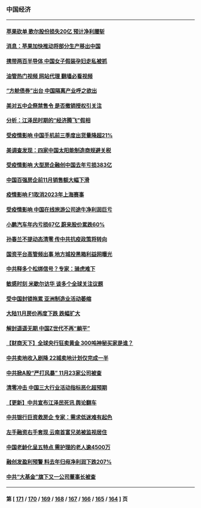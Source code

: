 ### 中国经济
---
#### [苹果砍单 歌尔股份损失20亿 预计净利腰斩](../../pages/ncid283/n13878113.md?12040845) 
#### [消息：苹果加快推动将部分生产移出中国](../../pages/ncid283/n13878030.md?12040845) 
#### [携带两百半导体 中国女子假装孕妇走私被抓](../../pages/ncid283/n13877878.md?12040845) 
#### [油管热门视频 网站代理 翻墙必看视频](http://138.2.39.72:81/youtube.html?epic-marker?12040845)
#### [“方舱债券”出台 中国隔离产业呼之欲出](../../pages/ncid283/n13876933.md?12040845) 
#### [美对五中企祭禁售令 是否撤销授权引关注](../../pages/ncid283/n13877620.md?12040845) 
#### [分析：江泽民时期的“经济腾飞”假相](../../pages/ncid283/n13877564.md?12040845) 
#### [受疫情影响 中国手机前三季度出货量降超21%](../../pages/ncid283/n13877650.md?12040845) 
#### [美调查发现：四家中国太阳能制造商规避关税](../../pages/ncid283/n13877642.md?12040845) 
#### [受疫情影响 大型房企融创中国去年亏损383亿](../../pages/ncid283/n13877621.md?12040845) 
#### [中国百强房企前11月销售额大幅下滑](../../pages/ncid283/n13877619.md?12040845) 
#### [疫情影响 F1取消2023年上海赛事](../../pages/ncid283/n13877549.md?12040845) 
#### [受疫情影响 中国在线旅游公司途牛净利润巨亏](../../pages/ncid283/n13876978.md?12040845) 
#### [小鹏汽车年内亏损67亿 蔚来股价累跌60%](../../pages/ncid283/n13876944.md?12040845) 
#### [孙春兰不提动态清零 传中共抗疫政策将转向](../../pages/ncid283/n13876861.md?12040845) 
#### [国资平台高管频出事 地方城投黑箱利益网曝光](../../pages/ncid283/n13876893.md?12040845) 
#### [中共释多个松绑信号？专家：骑虎难下](../../pages/ncid283/n13876891.md?12040845) 
#### [敏感时刻 米歇尔访华 谈多个全球关注议题](../../pages/ncid283/n13876726.md?12040845) 
#### [受中国封锁拖累 亚洲制造业活动萎缩](../../pages/ncid283/n13876626.md?12040845) 
#### [大陆11月房价再度下跌 跌幅扩大](../../pages/ncid283/n13876559.md?12040845) 
#### [解封遥遥无期 中国Z世代不再“躺平”](../../pages/ncid283/n13876294.md?12040845) 
#### [【财商天下】全球央行狂卖黄金 300吨神秘买家是谁？](../../pages/ncid283/n13876296.md?12040845) 
#### [中共卖地收入剧降 22城卖地计划仅完成一半](../../pages/ncid283/n13876229.md?12040845) 
#### [中共掀A股“严打风暴” 11月23家公司被查](../../pages/ncid283/n13876203.md?12040845) 
#### [清零冲击 中国三大行业活动指标恶化超预期](../../pages/ncid283/n13876195.md?12040845) 
#### [【更新】中共宣布江泽民死讯 舆论翻车](../../pages/ncid283/n13876029.md?12040845) 
#### [中共银行巨资救房企 专家：需求低迷难有起色](../../pages/ncid283/n13875280.md?12040845) 
#### [左手融资右手套现 云南首富兄弟被监视居住](../../pages/ncid283/n13875263.md?12040845) 
#### [中国老龄化呈五特点 需护理的老人逾4500万](../../pages/ncid283/n13875255.md?12040845) 
#### [融创发盈利预警 料去年归母净利润下跌207%](../../pages/ncid283/n13875705.md?12040845) 
#### [中共“大基金”旗下又一公司董事长被查](../../pages/ncid283/n13875610.md?12040845) 

---
#### 第 [ [171](./171.md?12040845) / [170](./170.md?12040845) / [169](./169.md?12040845) / [168](./168.md?12040845) / [167](./167.md?12040845) / [166](./166.md?12040845) / [165](./165.md?12040845) / [164](./164.md?12040845) ] 页
